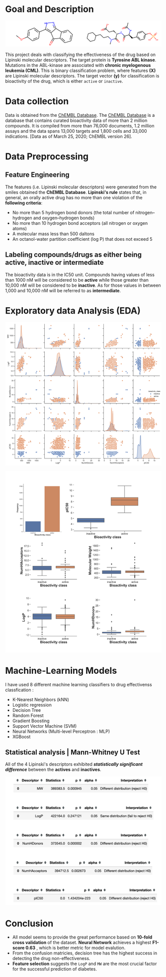 # Goal and Description

![title](./images/title.png)

This project deals with classifying the effectiveness of the drug based on Lipinski molecular descriptors.
The target protein is **Tyrosine ABL kinase**. Mutations in the ABL-kinase are associated with **chronic myelogenous leukemia (CML)**. 
This is binary classification problem, where features **(X)** are Lipinski molecular descriptors. The target vector **(y)** for 
classification is bioactivity of the drug, which is either `active` or `inactive`. 


# Data collection
Data is obtained from the [ChEMBL Database](https://www.ebi.ac.uk/chembl/). The [ChEMBL Database](https://www.ebi.ac.uk/chembl/) is a database that contains curated bioactivity data of more than 2 million compounds. It is compiled from more than 76,000 documents, 1.2 million assays and the data spans 13,000 targets and 1,800 cells and 33,000 indications.
[Data as of March 25, 2020; ChEMBL version 26].


# Data Preprocessing 

## Feature Engineering

The features (i.e. Lipinski molecular descriptors) were generated from the smiles obtained the **ChEMBL Database**.
**Lipinski's rule** states that, in general, an orally active drug has no more than one violation of the **following criteria**:

* No more than 5 hydrogen bond donors (the total number of nitrogen–hydrogen and oxygen–hydrogen bonds)
* No more than 10 hydrogen bond acceptors (all nitrogen or oxygen atoms)
* A molecular mass less than 500 daltons
* An octanol-water partition coefficient (log P) that does not exceed 5

## Labeling compounds/drugs as either being active, inactive or intermediate
The bioactivity data is in the IC50 unit. Compounds having values of less than 1000 nM will be considered to be **active** while those greater than 10,000 nM will be considered to be **inactive**. As for those values in between 1,000 and 10,000 nM will be referred to as **intermediate**. 

# Exploratory data Analysis (EDA)

![Data Visualisation](./images/Pairplot.png)

![Data Visualisation](./images/title1.png)

 # Machine-Learning Models
 
 I have used 8 different machine learning classifiers to drug effectivenss classfication : 
 * K-Nearest Neighbors (kNN)
 * Logistic regression 
 * Decision Tree
 * Random Forest
 * Gradient Boosting
 * Support Vector Machine (SVM)
 * Neural Networks (Multi-level Perceptron : MLP)
 * XGBoost
 
## Statistical analysis | Mann-Whitney U Test

All of the 4 Lipinski's descriptors exhibited ***statistically significant difference*** between the **actives** and **inactives**.

![statistical-test](./images/Statistical-test.png)

# Conclusion
* All model seems to provide the great performance based on **10-fold cross validation** of the dataset. **Neural Network** achieves a highest **F1-score 0.63** , which is better metric for model evalution.
* From the confusion matricies, decision tree has the highest success in detecting the drug non-effectiveness.
* **Feature selection** suggests the `LogP` and `MW` are the most crucial factor for the successful prediction of diabetes. 

